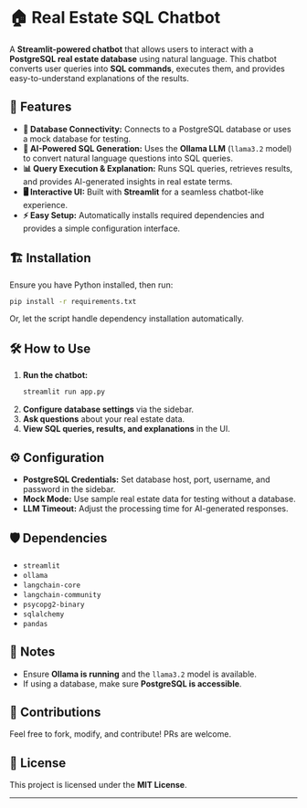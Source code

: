 # 🏠 Real Estate SQL Chatbot

A **Streamlit-powered chatbot** that allows users to interact with a **PostgreSQL real estate database** using natural language. This chatbot converts user queries into **SQL commands**, executes them, and provides easy-to-understand explanations of the results.

## 🚀 Features
- **💾 Database Connectivity:** Connects to a PostgreSQL database or uses a mock database for testing.
- **🧠 AI-Powered SQL Generation:** Uses the **Ollama LLM** (`llama3.2` model) to convert natural language questions into SQL queries.
- **📊 Query Execution & Explanation:** Runs SQL queries, retrieves results, and provides AI-generated insights in real estate terms.
- **🖥️ Interactive UI:** Built with **Streamlit** for a seamless chatbot-like experience.
- **⚡ Easy Setup:** Automatically installs required dependencies and provides a simple configuration interface.

## 🏗️ Installation
Ensure you have Python installed, then run:

```sh
pip install -r requirements.txt
```

Or, let the script handle dependency installation automatically.

## 🛠️ How to Use
1. **Run the chatbot:**
   ```sh
   streamlit run app.py
   ```
2. **Configure database settings** via the sidebar.
3. **Ask questions** about your real estate data.
4. **View SQL queries, results, and explanations** in the UI.

## ⚙️ Configuration
- **PostgreSQL Credentials:** Set database host, port, username, and password in the sidebar.
- **Mock Mode:** Use sample real estate data for testing without a database.
- **LLM Timeout:** Adjust the processing time for AI-generated responses.

## 🛡️ Dependencies
- `streamlit`
- `ollama`
- `langchain-core`
- `langchain-community`
- `psycopg2-binary`
- `sqlalchemy`
- `pandas`

## 📌 Notes
- Ensure **Ollama is running** and the `llama3.2` model is available.
- If using a database, make sure **PostgreSQL is accessible**.

## 🤝 Contributions
Feel free to fork, modify, and contribute! PRs are welcome.

## 📜 License
This project is licensed under the **MIT License**.

---


